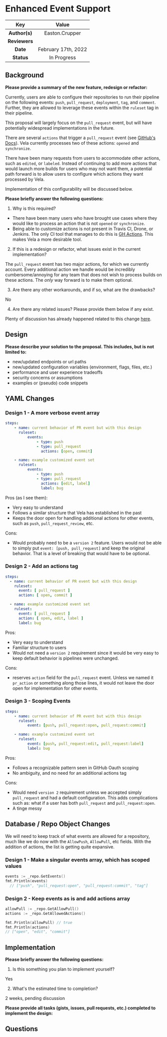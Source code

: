 # Enhanced Event Support

<!--
The name of this markdown file should:

1. Short and contain no more then 30 characters

2. Contain the date of submission in MM-DD format

3. Clearly state what the proposal is being submitted for
-->

| Key           | Value                                                                                |
| :-----------: | :----------------------------------------------------------------------------------: |
| **Author(s)** | Easton.Crupper                                                                     |
| **Reviewers** |  |
| **Date**      | February 17th, 2022                                                                      |
| **Status**    | In Progress                                                                             |

<!--
If you're already working with someone, please add them to the proper author/reviewer category.

If not, please leave the reviewer category empty and someone from the Vela team will assign it to themself.

Here is a brief explanation of the different proposal statuses:

1. Reviewed: The proposal is currently under review or has been reviewed.

2. Accepted: The proposal has been accepted and is ready for implementation.

3. In Progress: An accepted proposal is being implemented by actual work.

NOTE: The design is subject to change during this phase.

4. Cancelled: While or before implementation the proposal was cancelled.

NOTE: This can happen for a multitude of reasons.

5. Complete: This feature/change is implemented.
-->

## Background

<!--
This section is intended to describe the new feature, redesign or refactor.
-->

**Please provide a summary of the new feature, redesign or refactor:**

<!--
Provide your description here.
-->

Currently, users are able to configure their repositories to run their pipeline on the following events: `push`, `pull_request`, `deployment`, `tag`, and `comment`. Further, they are allowed to leverage these events within the `ruleset` tag in their pipeline. 

This proposal will largely focus on the `pull_request` event, but will have potentially widespread implementations in the future. 

There are several `actions` that trigger a `pull_request` event (see [GitHub's Docs](https://docs.github.com/en/enterprise-server@3.1/developers/webhooks-and-events/webhooks/webhook-events-and-payloads#pull_request)). Vela currently processes two of these actions: `opened` and `synchronize`. 

There have been many requests from users to accommodate other actions, such as `edited`, or `labeled`. Instead of continuing to add more actions that would launch more builds for users who may not want them, a potential path forward is to allow users to configure which actions they want processed by Vela. 

Implementation of this configurability will be discussed below.

**Please briefly answer the following questions:**

1. Why is this required?

<!-- Answer here -->

* There have been many users who have brought use cases where they would like to process an action that is not `opened` or `synchronize`. 
* Being able to customize actions is not present in Travis CI, Drone, or Jenkins. The only CI tool that manages to do this is [GH Actions](https://docs.github.com/en/actions/using-workflows/workflow-syntax-for-github-actions#using-activity-types). This makes Vela a more desirable tool.

2. If this is a redesign or refactor, what issues exist in the current implementation?

<!-- Answer here -->

The `pull_request` event has two major actions, for which we currently account. Every additional action we handle would be incredibly cumbersome/annoying for any team that does not wish to process builds on these actions. The _only_ way forward is to make them optional.

3. Are there any other workarounds, and if so, what are the drawbacks?

<!-- Answer here -->

No

4. Are there any related issues? Please provide them below if any exist.

<!-- Answer here -->

Plenty of discussion has already happened related to this change [here](https://github.com/go-vela/community/issues/159). 

## Design

<!--
This section is intended to explain the solution design for the proposal.

NOTE: If there are no current plans for a solution, please leave this section blank.
-->

**Please describe your solution to the proposal. This includes, but is not limited to:**

* new/updated endpoints or url paths
* new/updated configuration variables (environment, flags, files, etc.)
* performance and user experience tradeoffs
* security concerns or assumptions
* examples or (pseudo) code snippets

<!-- Answer here -->
## YAML Changes

### Design 1 - A more verbose event array

```yaml
steps:
    - name: current behavior of PR event but with this design
      ruleset:
          events: 
              - type: push
              - type: pull_request
                actions: [open, commit]

    - name: example customized event set
      ruleset:
          events:
              - type: push
              - type: pull_request
                actions: [edit, label]
                label: bug
``` 

Pros (as I see them): 
* Very easy to understand
* Follows a similar structure that Vela has established in the past
* Keeps the door open for handling additional actions for other events, such as `push`, `pull_request_review`, etc. 

Cons:
* Would probably need to be a `version 2` feature. Users would not be able to simply put `event: [push, pull_request]` and keep the original behavior. That is a level of breaking that would have to be optional.

### Design 2 - Add an actions tag 
```yaml
steps:
  - name: current behavior of PR event but with this design
    ruleset:
      event: [ pull_request ]
      action: [ open, commit ]

  - name: example customized event set
    ruleset:
      event: [ pull_request ]
      action: [ open, edit, label ]
      label: bug
```

Pros:
* Very easy to understand
* Familiar structure to users
* Would not need a `version 2` requirement since it would be very easy to keep default behavior is pipelines were unchanged.

Cons:
* reserves `action` field for the `pull_request` event. Unless we named it `pr_action` or something along those lines, it would not leave the door open for implementation for other events. 


### Design 3 - Scoping Events
```yaml
steps:
    - name: current behavior of PR event but with this design
      ruleset:
          event: [push, pull_request:open, pull_request:commit]

    - name: example customized event set
      ruleset:
          event: [push, pull_request:edit, pull_request:label]
          label: bug
```

Pros:
* Follows a recognizable pattern seen in GitHub Oauth scoping
* No ambiguity, and no need for an additional actions tag

Cons:
* Would need `version 2` requirement unless we accepted simply `pull_request` and had a default configuration. This adds complications such as: what if a user has both `pull_request` and `pull_request:open`. 
* A tinge messy

## Database / Repo Object Changes

We will need to keep track of what events are allowed for a repository, much like we do now with the `AllowPush`, `AllowPull`, etc fields. With the addition of actions, the list is getting quite expansive. 

### Design 1 - Make a singular events array, which has scoped values

```go
events := _repo.GetEvents()
fmt.Println(events)
  // ["push", "pull_request:open", "pull_request:commit", "tag"]
```

### Design 2 - Keep events as is and add actions array
```go
allowPull := _repo.GetAllowPull()
actions := _repo.GetAllowedActions()

fmt.Println(allowPull) // true
fmt.Println(actions)
// ["open", "edit", "commit"]
```

## Implementation

<!--
This section is intended to explain how the solution will be implemented for the proposal.

NOTE: If there are no current plans for implementation, please leave this section blank.
-->

**Please briefly answer the following questions:**

1. Is this something you plan to implement yourself?

<!-- Answer here -->

Yes

2. What's the estimated time to completion?

<!-- Answer here -->

2 weeks, pending discussion

**Please provide all tasks (gists, issues, pull requests, etc.) completed to implement the design:**

<!-- Answer here -->

## Questions